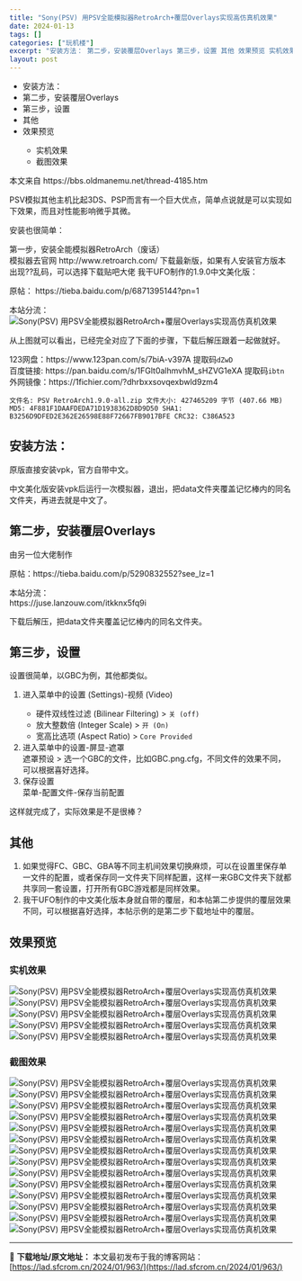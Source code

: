 ```yaml
---
title: "Sony(PSV) 用PSV全能模拟器RetroArch+覆层Overlays实现高仿真机效果"
date: 2024-01-13
tags: []
categories: ["玩机楼"]
excerpt: "安装方法： 第二步，安装覆层Overlays 第三步，设置 其他 效果预览 实机效果 截图效果 本文来自 https://bbs.oldmanemu.net/thread-4185.htmPSV模拟其他主机比起3DS、PSP而言有一个巨大优点，简单点说就是可以实现如下效果，而且对性能影响微乎其微。安&hellip;"
layout: post
---
```


 <div><ul> <li>安装方法：</li> <li>第二步，安装覆层Overlays</li> <li>第三步，设置</li> <li>其他</li> <li>效果预览</li> <ul> <li>实机效果</li> <li>截图效果</li> </ul> </ul> </div><p>本文来自 https://bbs.oldmanemu.net/thread-4185.htm</p><p>PSV模拟其他主机比起3DS、PSP而言有一个巨大优点，简单点说就是可以实现如下效果，而且对性能影响微乎其微。</p><p>安装也很简单：</p><p>第一步，安装全能模拟器RetroArch（废话）<br>模拟器去官网 http://www.retroarch.com/ 下载最新版，如果有人安装官方版本出现??乱码，可以选择下载贴吧大佬 我干UFO制作的1.9.0中文美化版：</p><p>原帖： https://tieba.baidu.com/p/6871395144?pn=1</p><p>本站分流：<br><img src="https://lad.sfcrom.cn/wp-content/uploads/2024/01/20240112_65a166e2dc044.png" title="RetroArch+1.9.0 本站分流" alt="Sony(PSV) 用PSV全能模拟器RetroArch+覆层Overlays实现高仿真机效果"></p><p>从上图就可以看出，已经完全对应了下面的步骤，下载后解压跟着一起做就好。</p><p>123网盘：https://www.123pan.com/s/7biA-v397A 提取码<code>dZwD</code><br>百度链接: https://pan.baidu.com/s/1FGlt0alhmvhM_sHZVG1eXA 提取码<code>ibtn</code><br>外网镜像：https://1fichier.com/?dhrbxxsovqexbwld9zm4</p><pre><code>文件名: PSV RetroArch1.9.0-all.zip 文件大小: 427465209 字节 (407.66 MB) MD5: 4F881F1DAAFDEDA71D1938362D8D9D50 SHA1: B3256D9DFED2E362E26598E88F72667FB9017BFE CRC32: C386A523</code></pre><a name="ci_title0" ></a><h2>安装方法：</h2><p>原版直接安装vpk，官方自带中文。</p><p>中文美化版安装vpk后运行一次模拟器，退出，把data文件夹覆盖记忆棒内的同名文件夹，再进去就是中文了。</p><a name="ci_title1" ></a><h2>第二步，安装覆层Overlays</h2><p>由另一位大佬制作</p><p>原帖：https://tieba.baidu.com/p/5290832552?see_lz=1</p><p>本站分流：<br>https://juse.lanzouw.com/itkknx5fq9i</p><p>下载后解压，把data文件夹覆盖记忆棒内的同名文件夹。</p><a name="ci_title2" ></a><h2>第三步，设置</h2><p>设置很简单，以GBC为例，其他都类似。</p><ol><li><p>进入菜单中的设置 (Settings)-视频 (Video)</p><ul><li>硬件双线性过滤 (Bilinear Filtering) &gt; <code>关 (off)</code></li><li>放大整数倍 (Integer Scale) &gt; <code>开 (On)</code></li><li>宽高比选项 (Aspect Ratio) &gt; <code>Core Provided</code></li></ul></li><li>进入菜单中的设置-屏显-遮罩<br>遮罩预设 &gt; 选一个GBC的文件，比如GBC.png.cfg，不同文件的效果不同，可以根据喜好选择。</li><li>保存设置<br>菜单-配置文件-保存当前配置</li></ol><p>这样就完成了，实际效果是不是很棒？</p><a name="ci_title3" ></a><h2>其他</h2><ol><li>如果觉得FC、GBC、GBA等不同主机间效果切换麻烦，可以在设置里保存单一文件的配置，或者保存同一文件夹下同样配置，这样一来GBC文件夹下就都共享同一套设置，打开所有GBC游戏都是同样效果。</li><li>我干UFO制作的中文美化版本身就自带的覆层，和本帖第二步提供的覆层效果不同，可以根据喜好选择，本帖示例的是第二步下载地址中的覆层。</li></ol><a name="ci_title4" ></a><h2>效果预览</h2><a name="ci_title5" ></a><h3>实机效果</h3><p><img src="https://lad.sfcrom.cn/wp-content/uploads/2024/01/20240112_65a166e46f405.jpg" title="用PSV全能模拟器RetroArch+覆层Overlays实现高仿真机效果" alt="Sony(PSV) 用PSV全能模拟器RetroArch+覆层Overlays实现高仿真机效果"><br><img src="https://lad.sfcrom.cn/wp-content/uploads/2024/01/20240112_65a166e5e707b.jpg" title="用PSV全能模拟器RetroArch+覆层Overlays实现高仿真机效果" alt="Sony(PSV) 用PSV全能模拟器RetroArch+覆层Overlays实现高仿真机效果"><br><img src="https://lad.sfcrom.cn/wp-content/uploads/2024/01/20240112_65a166e75288d.jpg" title="用PSV全能模拟器RetroArch+覆层Overlays实现高仿真机效果" alt="Sony(PSV) 用PSV全能模拟器RetroArch+覆层Overlays实现高仿真机效果"><br><img src="https://lad.sfcrom.cn/wp-content/uploads/2024/01/20240112_65a166e8b75d8.jpg" title="用PSV全能模拟器RetroArch+覆层Overlays实现高仿真机效果" alt="Sony(PSV) 用PSV全能模拟器RetroArch+覆层Overlays实现高仿真机效果"><br><img src="https://lad.sfcrom.cn/wp-content/uploads/2024/01/20240112_65a166ea29e9f.jpg" title="用PSV全能模拟器RetroArch+覆层Overlays实现高仿真机效果" alt="Sony(PSV) 用PSV全能模拟器RetroArch+覆层Overlays实现高仿真机效果"></p><a name="ci_title6" ></a><h3>截图效果</h3><p><img src="https://lad.sfcrom.cn/wp-content/uploads/2024/01/20240112_65a166ea99ab1.jpg" title="Sony(PSV) 用PSV全能模拟器RetroArch+覆层Overlays实现高仿真机效果" alt="Sony(PSV) 用PSV全能模拟器RetroArch+覆层Overlays实现高仿真机效果"><br><img src="https://lad.sfcrom.cn/wp-content/uploads/2024/01/20240112_65a166eb039b7.jpg" title="Sony(PSV) 用PSV全能模拟器RetroArch+覆层Overlays实现高仿真机效果" alt="Sony(PSV) 用PSV全能模拟器RetroArch+覆层Overlays实现高仿真机效果"><br><img src="https://lad.sfcrom.cn/wp-content/uploads/2024/01/20240112_65a166eb4ef18.jpg" title="Sony(PSV) 用PSV全能模拟器RetroArch+覆层Overlays实现高仿真机效果" alt="Sony(PSV) 用PSV全能模拟器RetroArch+覆层Overlays实现高仿真机效果"><br><img src="https://lad.sfcrom.cn/wp-content/uploads/2024/01/20240112_65a166ebc703e.jpg" title="Sony(PSV) 用PSV全能模拟器RetroArch+覆层Overlays实现高仿真机效果" alt="Sony(PSV) 用PSV全能模拟器RetroArch+覆层Overlays实现高仿真机效果"><br><img src="https://lad.sfcrom.cn/wp-content/uploads/2024/01/20240112_65a166ec24dcf.jpg" title="Sony(PSV) 用PSV全能模拟器RetroArch+覆层Overlays实现高仿真机效果" alt="Sony(PSV) 用PSV全能模拟器RetroArch+覆层Overlays实现高仿真机效果"><br><img src="https://lad.sfcrom.cn/wp-content/uploads/2024/01/20240112_65a166ec84e99.jpg" title="Sony(PSV) 用PSV全能模拟器RetroArch+覆层Overlays实现高仿真机效果" alt="Sony(PSV) 用PSV全能模拟器RetroArch+覆层Overlays实现高仿真机效果"><br><img src="https://lad.sfcrom.cn/wp-content/uploads/2024/01/20240112_65a166ed09941.jpg" title="Sony(PSV) 用PSV全能模拟器RetroArch+覆层Overlays实现高仿真机效果" alt="Sony(PSV) 用PSV全能模拟器RetroArch+覆层Overlays实现高仿真机效果"><br><img src="https://lad.sfcrom.cn/wp-content/uploads/2024/01/20240112_65a166ed8829b.jpg" title="Sony(PSV) 用PSV全能模拟器RetroArch+覆层Overlays实现高仿真机效果" alt="Sony(PSV) 用PSV全能模拟器RetroArch+覆层Overlays实现高仿真机效果"><br><img src="https://lad.sfcrom.cn/wp-content/uploads/2024/01/20240112_65a166ede9b19.jpg" title="Sony(PSV) 用PSV全能模拟器RetroArch+覆层Overlays实现高仿真机效果" alt="Sony(PSV) 用PSV全能模拟器RetroArch+覆层Overlays实现高仿真机效果"><br><img src="https://lad.sfcrom.cn/wp-content/uploads/2024/01/20240112_65a166ee47950.jpg" title="Sony(PSV) 用PSV全能模拟器RetroArch+覆层Overlays实现高仿真机效果" alt="Sony(PSV) 用PSV全能模拟器RetroArch+覆层Overlays实现高仿真机效果"><br><img src="https://lad.sfcrom.cn/wp-content/uploads/2024/01/20240112_65a166eebcfc6.jpg" title="Sony(PSV) 用PSV全能模拟器RetroArch+覆层Overlays实现高仿真机效果" alt="Sony(PSV) 用PSV全能模拟器RetroArch+覆层Overlays实现高仿真机效果"><br><img src="https://lad.sfcrom.cn/wp-content/uploads/2024/01/20240112_65a166ef28fd1.jpg" title="Sony(PSV) 用PSV全能模拟器RetroArch+覆层Overlays实现高仿真机效果" alt="Sony(PSV) 用PSV全能模拟器RetroArch+覆层Overlays实现高仿真机效果"><br><img src="https://lad.sfcrom.cn/wp-content/uploads/2024/01/20240112_65a166ef7d07f.jpg" title="Sony(PSV) 用PSV全能模拟器RetroArch+覆层Overlays实现高仿真机效果" alt="Sony(PSV) 用PSV全能模拟器RetroArch+覆层Overlays实现高仿真机效果"><br><img src="https://lad.sfcrom.cn/wp-content/uploads/2024/01/20240112_65a166efd235e.jpg" title="Sony(PSV) 用PSV全能模拟器RetroArch+覆层Overlays实现高仿真机效果" alt="Sony(PSV) 用PSV全能模拟器RetroArch+覆层Overlays实现高仿真机效果"></p> </div> 

---
📖 **下载地址/原文地址：** 本文最初发布于我的博客网站：[https://lad.sfcrom.cn/2024/01/963/](https://lad.sfcrom.cn/2024/01/963/)

